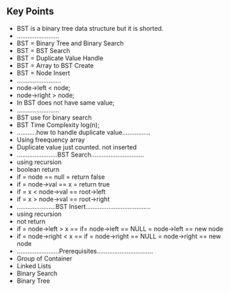 ## Key Points
- BST is a binary tree data structure but it is shorted.
- ........................
- BST = Binary Tree and Binary Search
- BST = BST Search 
- BST = Duplicate Value Handle
- BST = Array to BST Create
- BST = Node Insert
- .........................
- node->left < node;
- node->right > node;
- In BST does not have same value;
- ........................ 
- BST use for binary search
- BST Time Complexity log(n);
- ...........how to handle duplicate value................
- Using freequency array
- Duplicate value just counted. not inserted
- .......................BST Search..............................
- using recursion
- boolean return
- if = node == null = return false
- if = node->val == x = return true
- if = x < node->val == root->left
- if = x > node->val == root->right
- ......................BST Insert.....................................
- using recursion
- not return
- if = node->left > x == if= node->left == NULL = node->left == new node
- if = node->right < x == if = node->right == NULL = node->right == new node
- ........................Prerequisites................................
- Group of Container
- Linked Lists
- Binary Search
- Binary Tree